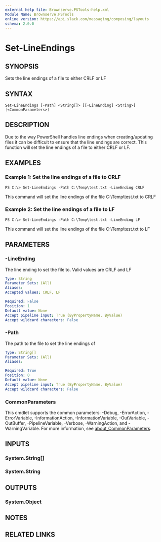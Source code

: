 ```yaml
---
external help file: Brownserve.PSTools-help.xml
Module Name: Brownserve.PSTools
online version: https://api.slack.com/messaging/composing/layouts
schema: 2.0.0
---
```


# Set-LineEndings

## SYNOPSIS
Sets the line endings of a file to either CRLF or LF

## SYNTAX

```
Set-LineEndings [-Path] <String[]> [[-LineEnding] <String>] [<CommonParameters>]
```

## DESCRIPTION
Due to the way PowerShell handles line endings when creating/updating files it can be difficult to ensure that the line endings are correct. This function will set the line endings of a file to either CRLF or LF.

## EXAMPLES

### Example 1: Set the line endings of a file to CRLF
```
PS C:\> Set-LineEndings -Path C:\Temp\test.txt -LineEnding CRLF
```

This command will set the line endings of the file C:\Temp\test.txt to CRLF

### Example 2: Set the line endings of a file to LF
```
PS C:\> Set-LineEndings -Path C:\Temp\test.txt -LineEnding LF
```

This command will set the line endings of the file C:\Temp\test.txt to LF

## PARAMETERS

### -LineEnding
The line ending to set the file to. Valid values are CRLF and LF

```yaml
Type: String
Parameter Sets: (All)
Aliases:
Accepted values: CRLF, LF

Required: False
Position: 1
Default value: None
Accept pipeline input: True (ByPropertyName, ByValue)
Accept wildcard characters: False
```

### -Path
The path to the file to set the line endings of

```yaml
Type: String[]
Parameter Sets: (All)
Aliases:

Required: True
Position: 0
Default value: None
Accept pipeline input: True (ByPropertyName, ByValue)
Accept wildcard characters: False
```

### CommonParameters
This cmdlet supports the common parameters: -Debug, -ErrorAction, -ErrorVariable, -InformationAction, -InformationVariable, -OutVariable, -OutBuffer, -PipelineVariable, -Verbose, -WarningAction, and -WarningVariable. For more information, see [about_CommonParameters](http://go.microsoft.com/fwlink/?LinkID=113216).

## INPUTS

### System.String[]
### System.String
## OUTPUTS

### System.Object
## NOTES

## RELATED LINKS
